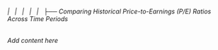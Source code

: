 ###### |   |   |   |   |   ├── Comparing Historical Price-to-Earnings (P/E) Ratios Across Time Periods

*Add content here*